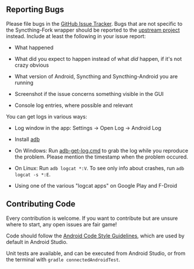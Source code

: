 ## Reporting Bugs

Please file bugs in the [GitHub Issue
Tracker](https://github.com/Catfriend1/syncthing-android/issues). Bugs that
are not specific to the Syncthing-Fork wrapper should be reported to the
[upstream project](https://github.com/syncthing/syncthing/issues) instead.
Include at least the following in your issue report:

 - What happened

 - What did you expect to happen instead of what *did* happen, if it's
   not crazy obvious

 - What version of Android, Syncthing and Syncthing-Android you are
   running

 - Screenshot if the issue concerns something visible in the GUI

 - Console log entries, where possible and relevant

You can get logs in various ways:

 - Log window in the app: Settings -> Open Log -> Android Log

 - Install [adb](http://www.howtogeek.com/125769/how-to-install-and-use-abd-the-android-debug-bridge-utility/)
 
 - On Windows: Run [adb-get-log.cmd](https://github.com/Catfriend1/syncthing-android/blob/main/scripts/debug/win/adb-get-log.cmd) to grab the log while you reproduce the problem. Please mention the timestamp when the problem occured.
 
 - On Linux: Run `adb logcat *:V`. To see only info about crashes, run `adb logcat -s *:E`.

 - Using one of the various "logcat apps" on Google Play and F-Droid

## Contributing Code

Every contribution is welcome. If you want to contribute but are unsure
where to start, any open issues are fair game!

Code should follow the
[Android Code Style Guidelines](https://source.android.com/source/code-style.html#java-language-rules),
which are used by default in Android Studio.

Unit tests are available, and can be executed from Android Studio, or from
the terminal with `gradle connectedAndroidTest`.
